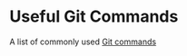 # Useful Git Commands

A list of commonly used [Git commands](https://github.com/joshnh/Git-Commands)


